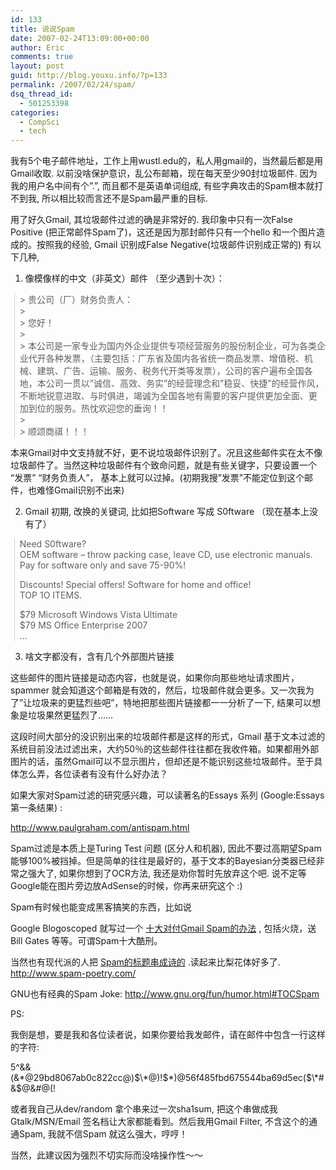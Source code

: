 ```yaml
---
id: 133
title: 说说Spam
date: 2007-02-24T13:09:00+00:00
author: Eric
comments: true
layout: post
guid: http://blog.youxu.info/?p=133
permalink: /2007/02/24/spam/
dsq_thread_id:
  - 501253398
categories:
  - CompSci
  - tech
---
```

我有5个电子邮件地址，工作上用wustl.edu的，私人用gmail的，当然最后都是用Gmail收取. 以前没啥保护意识，乱公布邮箱，现在每天至少90封垃圾邮件. 因为我的用户名中间有个&#8221;.&#8221;, 而且都不是英语单词组成, 有些字典攻击的Spam根本就打不到我, 所以相比较而言还不是Spam最严重的目标.

用了好久Gmail, 其垃圾邮件过滤的确是非常好的. 我印象中只有一次False Positive (把正常邮件Spam了)，这还是因为那封邮件只有一个hello 和一个图片造成的。按照我的经验, Gmail 识别成False Negative(垃圾邮件识别成正常的) 有以下几种,

1. 像模像样的中文（非英文）邮件 （至少遇到十次）：

<blockquote style="border-left: 1px solid #cccccc; margin: 0pt 0pt 0pt 0.8ex; padding-left: 1ex" class="gmail_quote">
  <p>
    > 贵公司（厂）财务负责人：<br /> ><br /> > 您好！<br /> ><br /> > 本公司是一家专业为国内外企业提供专项经营服务的股份制企业，可为各类企业代开各种发票，（主要包括：广东省及国内各省统一商品发票、增值税、机械、建筑、广告、运输、服务、税务代开类等发票），公司的客户遍布全国各地，本公司一贯以&#8221;诚信、高效、务实&#8221;的经营理念和&#8221;稳妥、快捷&#8221;的经营作风，不断地锐意进取、与时俱进，竭诚为全国各地有需要的客户提供更加全面、更加到位的服务。热忱欢迎您的垂询！！<br /> ><br /> > 顺颂商祺！！！
  </p>
</blockquote>

本来Gmail对中文支持就不好，更不说垃圾邮件识别了。况且这些邮件实在太不像垃圾邮件了。当然这种垃圾邮件有个致命问题，就是有些关键字，只要设置一个 &#8220;发票&#8221; &#8220;财务负责人&#8221;， 基本上就可以过掉。(初期我搜&#8221;发票&#8221;不能定位到这个邮件，也难怪Gmail识别不出来)

2. Gmail 初期, 改换的关键词, 比如把Software 写成 S0ftware （现在基本上没有了）

<blockquote style="border-left: 1px solid #cccccc; margin: 0pt 0pt 0pt 0.8ex; padding-left: 1ex" class="gmail_quote">
  <p>
    Need S0ftware?<br /> OEM software &#8211; throw packing case, leave CD, use electronic manuals.<br /> Pay for software only and save 75-90%!
  </p>
  
  <p>
    Discounts! Special offers! Software for home and office!<br /> TOP 1O ITEMS.
  </p>
  
  <p>
    $79 Microsoft Windows Vista Ultimate<br /> $79 MS Office Enterprise 2007<br /> &#8230;
  </p>
</blockquote>

3. 啥文字都没有，含有几个外部图片链接
  
这些邮件的图片链接是动态内容，也就是说，如果你向那些地址请求图片，spammer 就会知道这个邮箱是有效的，然后，垃圾邮件就会更多。又一次我为了&#8221;让垃圾来的更猛烈些吧&#8221;，特地把那些图片链接都一一分析了一下, 结果可以想象是垃圾果然更猛烈了……

这段时间大部分的没识别出来的垃圾邮件都是这样的形式，Gmail 基于文本过滤的系统目前没法过滤出来，大约50％的这些邮件往往都在我收件箱。如果都用外部图片的话，虽然Gmail可以不显示图片，但却还是不能识别这些垃圾邮件。至于具体怎么弄，各位读者有没有什么好办法？

如果大家对Spam过滤的研究感兴趣，可以读著名的Essays 系列 (Google:Essays 第一条结果) :

<a href="http://www.paulgraham.com/antispam.html" onclick="return top.js.OpenExtLink(window,event,this)" target="_blank">http://www.paulgraham.com/antispam.html </a>

Spam过滤是本质上是Turing Test 问题 (区分人和机器), 因此不要过高期望Spam能够100%被挡掉。但是简单的往往是最好的，基于文本的Bayesian分类器已经非常之强大了, 如果你想到了OCR方法, 我还是劝你暂时先放弃这个吧. 说不定等Google能在图片旁边放AdSense的时候，你再来研究这个 :)

Spam有时候也能变成黑客搞笑的东西，比如说

Google Blogoscoped 就写过一个 <a href="http://blog.outer-court.com/archive/2004_06_13_index.html" onclick="return top.js.OpenExtLink(window,event,this)" target="_blank">十大对付Gmail Spam的办法</a> , 包括火烧，送Bill Gates 等等。可谓Spam十大酷刑。
  
当然也有现代派的人把 <a href="http://www.spam-poetry.com/" onclick="return top.js.OpenExtLink(window,event,this)" target="_blank">Spam的标题串成诗的</a> .读起来比梨花体好多了. <a href="http://www.spam-poetry.com/" onclick="return top.js.OpenExtLink(window,event,this)" target="_blank">http://www.spam-poetry.com/</a>
  
GNU也有经典的Spam Joke:  <a href="http://www.gnu.org/fun/humor.html#TOCSpam" onclick="return top.js.OpenExtLink(window,event,this)" target="_blank">http://www.gnu.org/fun/humor.html#TOCSpam</a>

PS:
  
我倒是想，要是我和各位读者说，如果你要给我发邮件，请在邮件中包含一行这样的字符:
  
5^&&(&\*@29bd8067ab0c822cc@)$\*@)!$\*)@56f485fbd675544ba69d5ec($\*#&$@&#@(!
  
或者我自己从dev/random 拿个串来过一次sha1sum, 把这个串做成我Gtalk/MSN/Email 签名档让大家都能看到。然后我用Gmail Filter, 不含这个的通通Spam, 我就不信Spam 就这么强大，哼哼！

当然，此建议因为强烈不切实际而没啥操作性～～